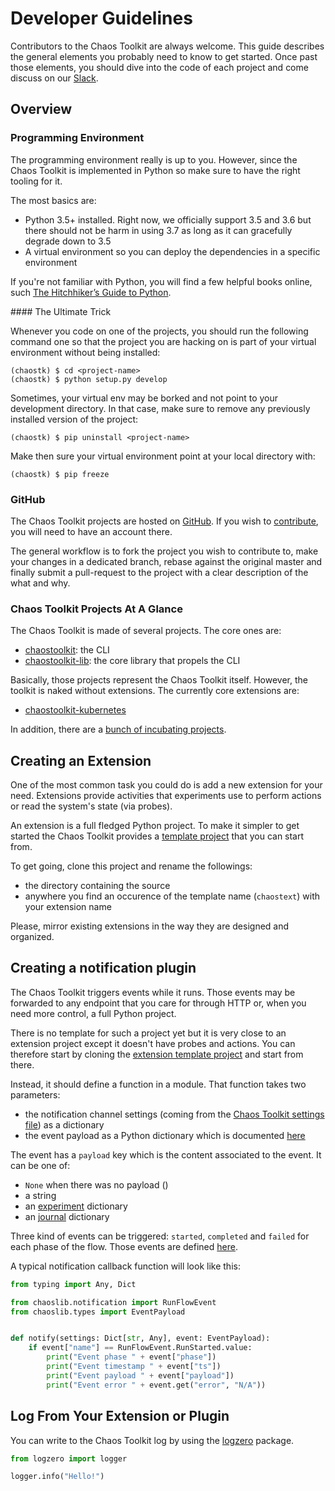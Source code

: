 # Developer Guidelines

Contributors to the Chaos Toolkit are always welcome. This guide describes the
general elements you probably need to know to get started. Once past those
elements, you should dive into the code of each project and come discuss
on our [Slack][slack].

[slack]: https://join.chaostoolkit.org/

## Overview

### Programming Environment

The programming environment really is up to you. However, since the Chaos
Toolkit is implemented in Python so make sure to have the right tooling for it.

The most basics are:

* Python 3.5+ installed. Right now, we officially support 3.5 and 3.6 but there
  should not be harm in using 3.7 as long as it can gracefully degrade down to
  3.5
* A virtual environment so you can deploy the dependencies in a specific
  environment

If you're not familiar with Python, you will find a few helpful books online,
such [The Hitchhiker’s Guide to Python][hitchhiker].

[hitchhiker]: http://docs.python-guide.org/en/latest/

#### The Ultimate Trick

Whenever you code on one of the projects, you should run the following command
one so that the project you are hacking on is part of your virtual environment
without being installed:

```console
(chaostk) $ cd <project-name>
(chaostk) $ python setup.py develop
```

Sometimes, your virtual env may be borked and not point to your development
directory. In that case, make sure to remove any previously installed version
of the project:

```console
(chaostk) $ pip uninstall <project-name>
```

Make then sure your virtual environment point at your local directory with:

```console
(chaostk) $ pip freeze
```

### GitHub

The Chaos Toolkit projects are hosted on [GitHub][gh]. If you wish to
[contribute](../../contributing.md), you will need to have an account there.

The general workflow is to fork the project you wish to contribute to, make your
changes in a dedicated branch, rebase against the original master and finally
submit a pull-request to the project with a clear description of the what and
why.

[gh]: https://github.com/chaostoolkit/

### Chaos Toolkit Projects At A Glance

The Chaos Toolkit is made of several projects. The core ones are:

* [chaostoolkit](https://github.com/chaostoolkit/chaostoolkit): the CLI
* [chaostoolkit-lib](https://github.com/chaostoolkit/chaostoolkit-lib): the core
  library that propels the CLI

Basically, those projects represent the Chaos Toolkit itself. However, the
toolkit is naked without extensions. The currently core extensions are:

* [chaostoolkit-kubernetes](https://github.com/chaostoolkit/chaostoolkit-kubernetes)

In addition, there are a
[bunch of incubating projects](https://github.com/chaostoolkit-incubator).

## Creating an Extension

One of the most common task you could do is add a new extension for your need.
Extensions provide activities that experiments use to perform actions or read
the system's state (via probes).

An extension is a full fledged Python project. To make it simpler to get
started the Chaos Toolkit provides a [template project][ext] that you can start
from.

[ext]: https://github.com/chaostoolkit/chaostoolkit-extension-template

To get going, clone this project and rename the followings:

* the directory containing the source
* anywhere you find an occurence of the template name (`chaostext`) with your
  extension name

Please, mirror existing extensions in the way they are designed and organized.

## Creating a notification plugin

The Chaos Toolkit triggers events while it runs. Those events may be forwarded
to any endpoint that you care for through HTTP or, when you need more control,
a full Python project.

There is no template for such a project yet but it is very close to an
extension project except it doesn't have probes and actions. You can therefore
start by cloning the [extension template project][ext] and start from there.

Instead, it should define a function in a module. That function takes two
parameters:

* the notification channel settings (coming from the
  [Chaos Toolkit settings file](../usage/settings.md)) as a dictionary
* the event payload as a Python dictionary which is documented
  [here](https://github.com/chaostoolkit/chaostoolkit-lib/blob/master/chaoslib/notification.py#L97)

The event has a `payload` key which is the content associated to the event. It
can be one of:

* `None` when there was no payload ()
* a string
* an [experiment](../api/experiment.md) dictionary
* an [journal](../api/journal.md) dictionary

Three kind of events can be triggered: `started`, `completed` and `failed` for
each phase of the flow. Those events are defined
[here](https://github.com/chaostoolkit/chaostoolkit-lib/blob/master/chaoslib/notification.py#L21).

A typical notification callback function will look like this:

```python
from typing import Any, Dict

from chaoslib.notification import RunFlowEvent
from chaoslib.types import EventPayload


def notify(settings: Dict[str, Any], event: EventPayload):
    if event["name"] == RunFlowEvent.RunStarted.value:
        print("Event phase " + event["phase"])
        print("Event timestamp " + event["ts"])
        print("Event payload " + event["payload"])
        print("Event error " + event.get("error", "N/A"))
```

## Log From Your Extension or Plugin

You can write to the Chaos Toolkit log by using the [logzero][] package.

[logzero]: https://logzero.readthedocs.io/en/latest/

```python
from logzero import logger

logger.info("Hello!")
```
